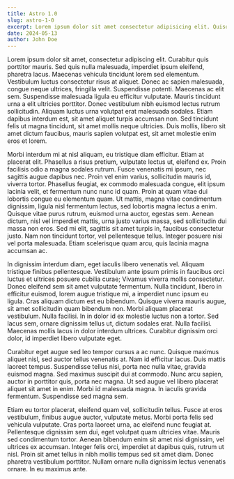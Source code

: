 ```yaml
---
title: Astro 1.0
slug: astro-1-0
excerpt: Lorem ipsum dolor sit amet consectetur adipisicing elit. Quisquam voluptate, quae, quod, voluptates quibusdam voluptatibus quidem voluptatum quos quia quas nesciunt. Quisquam, quae. Quisquam, quae. Quisquam, quae. Quisquam, quae.
date: 2024-05-13
author: John Doe
---
```

<!-- # This is the content of the blog post. -->

Lorem ipsum dolor sit amet, consectetur adipiscing elit. Curabitur quis porttitor mauris. Sed quis nulla malesuada, imperdiet ipsum eleifend, pharetra lacus. Maecenas vehicula tincidunt lorem sed elementum. Vestibulum luctus consectetur risus at aliquet. Donec ac sapien malesuada, congue neque ultrices, fringilla velit. Suspendisse potenti. Maecenas ac elit sem. Suspendisse malesuada ligula eu efficitur vulputate. Mauris tincidunt urna a elit ultricies porttitor. Donec vestibulum nibh euismod lectus rutrum sollicitudin. Aliquam luctus urna volutpat erat malesuada sodales. Etiam dapibus interdum est, sit amet aliquet turpis accumsan non. Sed tincidunt felis ut magna tincidunt, sit amet mollis neque ultricies. Duis mollis, libero sit amet dictum faucibus, mauris sapien volutpat est, sit amet molestie enim eros et lorem.

Morbi interdum mi at nisl aliquam, eu tristique diam efficitur. Etiam at placerat elit. Phasellus a risus pretium, vulputate lectus ut, eleifend ex. Proin facilisis odio a magna sodales rutrum. Fusce venenatis mi ipsum, nec sagittis augue dapibus nec. Proin vel enim varius, sollicitudin mauris id, viverra tortor. Phasellus feugiat, ex commodo malesuada congue, elit ipsum lacinia velit, et fermentum nunc nunc id quam. Proin at quam vitae dui lobortis congue eu elementum quam. Ut mattis, magna vitae condimentum dignissim, ligula nisl fermentum lectus, sed lobortis magna lectus a enim. Quisque vitae purus rutrum, euismod urna auctor, egestas sem. Aenean dictum, nisl vel imperdiet mattis, urna justo varius massa, sed sollicitudin dui massa non eros. Sed mi elit, sagittis sit amet turpis in, faucibus consectetur justo. Nam non tincidunt tortor, vel pellentesque tellus. Integer posuere nisi vel porta malesuada. Etiam scelerisque quam arcu, quis lacinia magna accumsan ac.

In dignissim interdum diam, eget iaculis libero venenatis vel. Aliquam tristique finibus pellentesque. Vestibulum ante ipsum primis in faucibus orci luctus et ultrices posuere cubilia curae; Vivamus viverra mollis consectetur. Donec eleifend sem sit amet vulputate fermentum. Nulla tincidunt, libero in efficitur euismod, lorem augue tristique mi, a imperdiet nunc ipsum eu ligula. Cras aliquam dictum est eu bibendum. Quisque viverra mauris augue, sit amet sollicitudin quam bibendum non. Morbi aliquam placerat vestibulum. Nulla facilisi. In in dolor id ex molestie luctus non a tortor. Sed lacus sem, ornare dignissim tellus ut, dictum sodales erat. Nulla facilisi. Maecenas mollis lacus in dolor interdum ultrices. Curabitur dignissim orci dolor, id imperdiet libero vulputate eget.

Curabitur eget augue sed leo tempor cursus a ac nunc. Quisque maximus aliquet nisl, sed auctor tellus venenatis at. Nam id efficitur lacus. Duis mattis laoreet tempus. Suspendisse tellus nisi, porta nec nulla vitae, gravida euismod magna. Sed maximus suscipit dui at commodo. Nunc arcu sapien, auctor in porttitor quis, porta nec magna. Ut sed augue vel libero placerat aliquet sit amet in enim. Morbi id malesuada magna. In iaculis gravida fermentum. Suspendisse sed magna sem.

Etiam eu tortor placerat, eleifend quam vel, sollicitudin tellus. Fusce at eros vestibulum, finibus augue auctor, vulputate metus. Morbi porta felis sed vehicula vulputate. Cras porta laoreet urna, ac eleifend nunc feugiat at. Pellentesque dignissim sem dui, eget volutpat quam ultricies vitae. Mauris sed condimentum tortor. Aenean bibendum enim sit amet nisi dignissim, vel ultrices ex accumsan. Integer felis orci, imperdiet at dapibus quis, rutrum ut nisl. Proin sit amet tellus in nibh mollis tempus sed sit amet diam. Donec pharetra vestibulum porttitor. Nullam ornare nulla dignissim lectus venenatis ornare. In eu maximus ante.